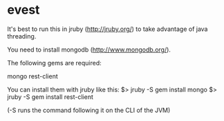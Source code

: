 evest
=====

It's best to run this in jruby (http://jruby.org/) to take advantage of java threading.

You need to install mongodb (http://www.mongodb.org/).

The following gems are required:

mongo
rest-client

You can install them with jruby like this:
$> jruby -S gem install mongo
$> jruby -S gem install rest-client

(-S runs the command following it on the CLI of the JVM)